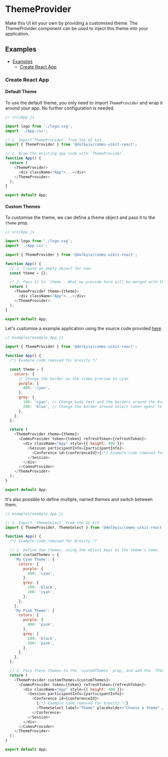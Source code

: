 # ThemeProvider

Make this UI kit your own by providing a customised theme. The ThemeProvider component can be used to inject this theme into your application.

## Examples

- [Examples](#examples)
  - [Create React App](#create-react-app)

### Create React App

#### Default Theme

To use the default theme, you only need to import `ThemeProvider` and wrap it around your app. No further configuration is needed.

```javascript
// src/App.js

import logo from './logo.svg';
import './App.css';

// 1. Import`ThemeProvider` from the UI kit.
import { ThemeProvider } from '@dolbyio/comms-uikit-react';

// 2. Wrap the existing app code with `ThemeProvider`.
function App() {
  return (
    <ThemeProvider>
      <div className="App">...</div>
    </ThemeProvider>
  );
}

export default App;
```

#### Custom Themes

To customise the theme, we can define a theme object and pass it to the `theme` prop.

```javascript
// src/App.js

import logo from './logo.svg';
import './App.css';

import { ThemeProvider } from '@dolbyio/comms-uikit-react';

function App() {
  // 1. Create an empty object for now.
  const theme = {};

  // 2. Pass it to `theme`. What we provide here will be merged with the default theme, enabling us to override individual theme values.
  return (
    <ThemeProvider theme={theme}>
      <div className="App">...</div>
    </ThemeProvider>
  );
}

export default App;
```

Let's customise a example application using the source code provided [here](../../examples/example_App.js).

```javascript
// examples/example_App.js

import { ThemeProvider } from '@dolbyio/comms-uikit-react';

function App() {
  /*} Example code removed for brevity */

  const theme = {
    colors: {
      // Change the border on the video preview to cyan
      purple: {
        400: 'cyan',
      },
      grey: {
        100: 'cyan', // Change body text and the borders around the Avatar and Select to cyan
        200: 'blue', // Change the border around Select (when open) to blue
      },
    },
  };

  return (
    <ThemeProvider theme={theme}>
      <CommsProvider token={token} refreshToken={refreshToken}>
        <div className="App" style={{ height: 400 }}>
          <Session participantInfo={participantInfo}>
            <Conference id={conferenceId}>{/*} Example code removed for brevity */}</Conference>
          </Session>
        </div>
      </CommsProvider>
    </ThemeProvider>
  );
}

export default App;
```

It's also possible to define multiple, named themes and switch between them.

```javascript
// examples/example_App.js

// 1. Import `ThemeSelect` from the UI kit
import { ThemeProvider, ThemeSelect } from '@dolbyio/comms-uikit-react';

function App() {
  /*} Example code removed for brevity */

  // 2. Define two themes, using the object keys as the theme's name.
  const customThemes = {
    'My Cyan Theme': {
      colors: {
        purple: {
          400: 'cyan',
        },
        grey: {
          100: 'black',
          200: 'cyan',
        },
      },
    },
    'My Pink Theme': {
      colors: {
        purple: {
          400: 'pink',
        },
        grey: {
          100: 'black',
          200: 'pink',
        },
      },
    },
  };

  // 3. Pass these themes to the `customThemes` prop, and add the `ThemeSelect` component anywhere inside of `ThemeProvider`. This will render a dropdown containing built-in themes along the custom themes defined above.
  return (
    <ThemeProvider customThemes={customThemes}>
      <CommsProvider token={token} refreshToken={refreshToken}>
        <div className="App" style={{ height: 400 }}>
          <Session participantInfo={participantInfo}>
            <Conference id={conferenceId}>
              {/*} Example code removed for brevity */}
              <ThemeSelect label="Theme" placeholder="Choose a theme" />
            </Conference>
          </Session>
        </div>
      </CommsProvider>
    </ThemeProvider>
  );
}

export default App;
```

